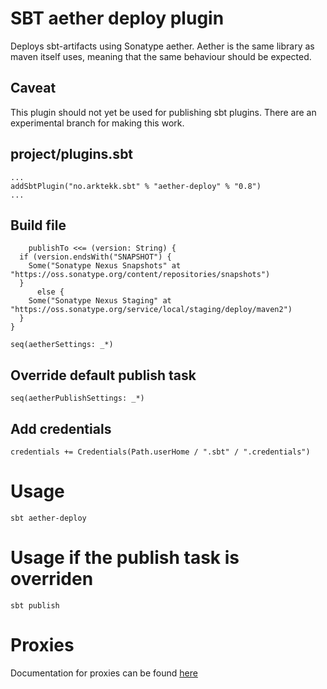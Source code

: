 # SBT aether deploy plugin
Deploys sbt-artifacts using Sonatype aether. 
Aether is the same library as maven itself uses, meaning that the same behaviour should be expected.

## Caveat 
This plugin should not yet be used for publishing sbt plugins. There are an experimental branch for making this work.

## project/plugins.sbt

	...
	addSbtPlugin("no.arktekk.sbt" % "aether-deploy" % "0.8")
	...


## Build file
	
      	publishTo <<= (version: String) {
	  if (version.endsWith("SNAPSHOT") {
	    Some("Sonatype Nexus Snapshots" at "https://oss.sonatype.org/content/repositories/snapshots")
	  }
          else {
	    Some("Sonatype Nexus Staging" at "https://oss.sonatype.org/service/local/staging/deploy/maven2")
	  }
	} 

	seq(aetherSettings: _*)


## Override default publish task

	seq(aetherPublishSettings: _*)


## Add credentials

	credentials += Credentials(Path.userHome / ".sbt" / ".credentials")

# Usage

	sbt aether-deploy

# Usage if the publish task is overriden

	sbt publish

# Proxies

Documentation for proxies can be found [here](http://docs.oracle.com/javase/6/docs/technotes/guides/net/proxies.html)
